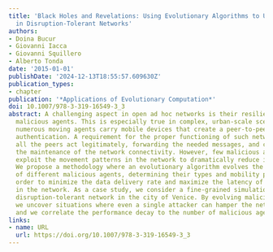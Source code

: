 ```yaml
---
title: 'Black Holes and Revelations: Using Evolutionary Algorithms to Uncover Vulnerabilities
  in Disruption-Tolerant Networks'
authors:
- Doina Bucur
- Giovanni Iacca
- Giovanni Squillero
- Alberto Tonda
date: '2015-01-01'
publishDate: '2024-12-13T18:55:57.609630Z'
publication_types:
- chapter
publication: '*Applications of Evolutionary Computation*'
doi: 10.1007/978-3-319-16549-3_3
abstract: A challenging aspect in open ad hoc networks is their resilience against
  malicious agents. This is especially true in complex, urban-scale scenarios where
  numerous moving agents carry mobile devices that create a peer-to-peer network without
  authentication. A requirement for the proper functioning of such networks is that
  all the peers act legitimately, forwarding the needed messages, and concurring to
  the maintenance of the network connectivity. However, few malicious agents may easily
  exploit the movement patterns in the network to dramatically reduce its performance.
  We propose a methodology where an evolutionary algorithm evolves the parameters
  of different malicious agents, determining their types and mobility patterns in
  order to minimize the data delivery rate and maximize the latency of communication
  in the network. As a case study, we consider a fine-grained simulation of a large-scale
  disruption-tolerant network in the city of Venice. By evolving malicious agents,
  we uncover situations where even a single attacker can hamper the network performance,
  and we correlate the performance decay to the number of malicious agents.
links:
- name: URL
  url: https://doi.org/10.1007/978-3-319-16549-3_3
---
```

